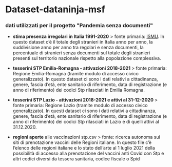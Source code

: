 # Dataset-dataninja-msf
### dati utilizzati per il progetto "Pandemia senza documenti"

* **stima presenza irregolari in Italia 1991-2020** > fonte primaria: [ISMU](https://www.ismu.org/dati-sulle-migrazioni/#:~:text=FONDAZIONE%20ISMU.%20Stima%20presenza%20irregolare%20in%20Italia.%20Anni%201991-2020). In questo dataset c’è il totale degli stranieri in Italia anno per anno, la suddivisione anno per anno tra regolari e senza documenti, la percentuale di stranieri senza documenti sul totale degli stranieri presenti sul territorio nazionale rispetto alla popolazione complessiva. 


* **tesserini STP Emilia-Romagna - attivazioni 2018-2021** > fonte primaria: Regione Emilia-Romagna (tramite modulo di accesso civico generalizzato). In questo dataset ci sono i dati relativi a cittadinanza, genere, fascia d’età, ente sanitario di riferimento, data di registrazione (e anno di riferimento) dei codici Stp rilasciati in Emilia Romagna. 


* **tesserini STP Lazio - attivazioni 2018-2021 e attivi al 31-12-2020** > fonte primaria: Regione Lazio (tramite modulo di accesso civico generalizzato). In questi dataset ci sono i dati relativi a cittadinanza, genere, fascia d’età, ente sanitario di riferimento, data di registrazione (e anno di riferimento) dei codici Stp rilasciati in Lazio e di quelli attivi al 31.12.2020. 

* **regioni aperte** alle vaccinazioni stp.csv > fonte: ricerca autonoma sui siti di prenotazione vaccini delle Regioni italiane. In questo file c’è l’elenco delle regioni italiane e lo stato dell’arte al 1 luglio 2021 della possibilità di accesso alla prenotazione del vaccini anti Covid con Stp e altri codici diversi da tessera sanitaria, codice fiscale o Spid
